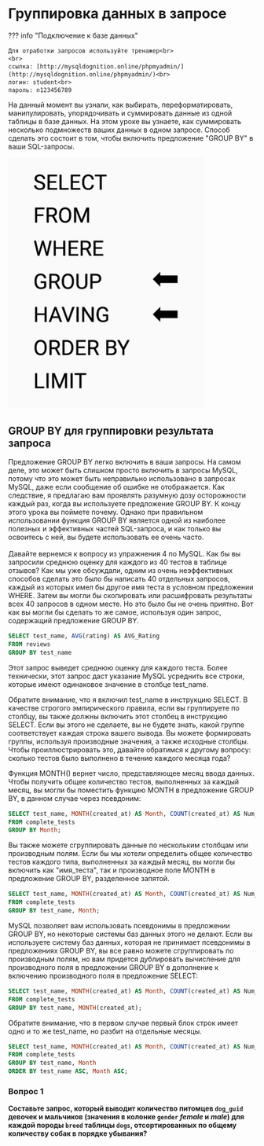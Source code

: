 # Группировка данных в запросе
<!-- TODO поправь перевод -->

??? info "Подключение к базе данных"
    
    Для отработки запросов используйте тренажер<br>
    <br>
    ссылка: [http://mysqldognition.online/phpmyadmin/](http://mysqldognition.online/phpmyadmin/)<br>
    логин: student<br>
    пароль: n123456789

На данный момент вы узнали, как выбирать, переформатировать, манипулировать, упорядочивать и суммировать данные из одной таблицы в базе данных.  На этом уроке вы узнаете, как суммировать несколько подмножеств ваших данных в одном запросе.  Способ сделать это состоит в том, чтобы включить предложение "GROUP BY" в ваши SQL-запросы.

<img src="images/structure5.png" width="400px"/>

## GROUP BY для группировки результата запроса

Предложение GROUP BY легко включить в ваши запросы.  На самом деле, это может быть слишком просто включить в запросы MySQL, потому что это может быть неправильно использовано в запросах MySQL, даже если сообщение об ошибке не отображается.  Как следствие, я предлагаю вам проявлять разумную дозу осторожности каждый раз, когда вы используете предложение GROUP BY.  К концу этого урока вы поймете почему.  Однако при правильном использовании функция GROUP BY является одной из наиболее полезных и эффективных частей SQL-запроса, и как только вы освоитесь с ней, вы будете использовать ее очень часто.
<br><br>
Давайте вернемся к вопросу из упражнения 4 по MySQL.  Как бы вы запросили среднюю оценку для каждого из 40 тестов в таблице отзывов? Как мы уже обсуждали, одним из очень неэффективных способов сделать это было бы написать 40 отдельных запросов, каждый из которых имел бы другое имя теста в условном предложении WHERE.  Затем вы могли бы скопировать или расшифровать результаты всех 40 запросов в одном месте.  Но это было бы не очень приятно.  Вот как вы могли бы сделать то же самое, используя один запрос, содержащий предложение GROUP BY.

```SQL
SELECT test_name, AVG(rating) AS AVG_Rating
FROM reviews
GROUP BY test_name
```

Этот запрос выведет среднюю оценку для каждого теста.  Более технически, этот запрос даст указание MySQL усреднить все строки, которые имеют одинаковое значение в столбце test_name.

Обратите внимание, что я включил test_name в инструкцию SELECT.  В качестве строгого эмпирического правила, если вы группируете по столбцу, вы также должны включить этот столбец в инструкцию SELECT.  Если вы этого не сделаете, вы не будете знать, какой группе соответствует каждая строка вашего вывода.
Вы можете формировать группы, используя производные значения, а также исходные столбцы.  Чтобы проиллюстрировать это, давайте обратимся к другому вопросу: сколько тестов было выполнено в течение каждого месяца года?

Функция MONTH() вернет число, представляющее месяц ввода данных. Чтобы получить общее количество тестов, выполненных за каждый месяц, вы могли бы поместить функцию MONTH в предложение GROUP BY, в данном случае через псевдоним:

```SQL
SELECT test_name, MONTH(created_at) AS Month, COUNT(created_at) AS Num_Completed_Tests
FROM complete_tests
GROUP BY Month;
```
Вы также можете сгруппировать данные по нескольким столбцам или производным полям.  Если бы мы хотели определить общее количество тестов каждого типа, выполненных за каждый месяц, вы могли бы включить как "имя_теста", так и производное поле MONTH в предложение GROUP BY, разделенное запятой.

```SQL
SELECT test_name, MONTH(created_at) AS Month, COUNT(created_at) AS Num_Completed_Tests
FROM complete_tests
GROUP BY test_name, Month;
```

MySQL позволяет вам использовать псевдонимы в предложении GROUP BY, но некоторые системы баз данных этого не делают.  Если вы используете систему баз данных, которая не принимает псевдонимы в предложениях GROUP BY, вы все равно можете сгруппировать по производным полям, но вам придется дублировать вычисление для производного поля в предложении GROUP BY в дополнение к включению производного поля в предложение SELECT:

```SQL
SELECT test_name, MONTH(created_at) AS Month, COUNT(created_at) AS Num_Completed_Tests
FROM complete_tests
GROUP BY test_name, MONTH(created_at);
```

Обратите внимание, что в первом случае первый блок строк имеет одно и то же test_name, но разбит на отдельные месяцы.

<!-- TODO дополнить -->

```SQL
SELECT test_name, MONTH(created_at) AS Month, COUNT(created_at) AS Num_Completed_Tests
FROM complete_tests
GROUP BY test_name, Month
ORDER BY test_name ASC, Month ASC;
```

### Вопрос 1

**Составьте запрос, который выводит количество питомцев `dog_guid` девочек и мальчиков (значения в колонке `gender` _female_ и _male_) для каждой породы `breed` таблицы `dogs`, отсортированных по общему количеству собак в порядке убывания?**

<!-- TODO прододжить -->